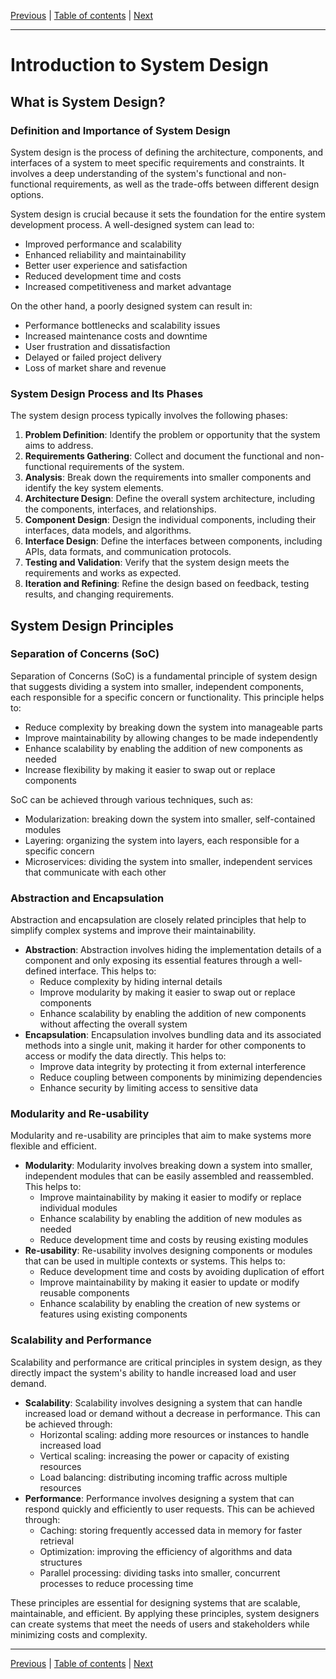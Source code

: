 [Previous](../README.md) | [Table of contents](../README.md) | [Next](system-requirements-and-analysis.md)

---

# Introduction to System Design
## What is System Design?
### Definition and Importance of System Design

System design is the process of defining the architecture, components, and interfaces of a system to meet specific requirements and constraints. It involves a deep understanding of the system's functional and non-functional requirements, as well as the trade-offs between different design options.

System design is crucial because it sets the foundation for the entire system development process. A well-designed system can lead to:

*   Improved performance and scalability 
*   Enhanced reliability and maintainability
*   Better user experience and satisfaction
*   Reduced development time and costs
*   Increased competitiveness and market advantage

On the other hand, a poorly designed system can result in:

*   Performance bottlenecks and scalability issues
*   Increased maintenance costs and downtime
*   User frustration and dissatisfaction
*   Delayed or failed project delivery
*   Loss of market share and revenue

### System Design Process and Its Phases

The system design process typically involves the following phases:

1.  **Problem Definition**: Identify the problem or opportunity that the system aims to address. 
2.  **Requirements Gathering**: Collect and document the functional and non-functional requirements of the system.
3.  **Analysis**: Break down the requirements into smaller components and identify the key system elements.
4.  **Architecture Design**: Define the overall system architecture, including the components, interfaces, and relationships.
5.  **Component Design**: Design the individual components, including their interfaces, data models, and algorithms.
6.  **Interface Design**: Define the interfaces between components, including APIs, data formats, and communication protocols. 
7.  **Testing and Validation**: Verify that the system design meets the requirements and works as expected.
8.  **Iteration and Refining**: Refine the design based on feedback, testing results, and changing requirements.

## System Design Principles
### Separation of Concerns (SoC)

Separation of Concerns (SoC) is a fundamental principle of system design that suggests dividing a system into smaller, independent components, each responsible for a specific concern or functionality. This principle helps to:

*   Reduce complexity by breaking down the system into manageable parts
*   Improve maintainability by allowing changes to be made independently
*   Enhance scalability by enabling the addition of new components as needed
*   Increase flexibility by making it easier to swap out or replace components

SoC can be achieved through various techniques, such as:

*   Modularization: breaking down the system into smaller, self-contained modules 
*   Layering: organizing the system into layers, each responsible for a specific concern
*   Microservices: dividing the system into smaller, independent services that communicate with each other

### Abstraction and Encapsulation

Abstraction and encapsulation are closely related principles that help to simplify complex systems and improve their maintainability.

*   **Abstraction**: Abstraction involves hiding the implementation details of a component and only exposing its essential features through a well-defined interface. This helps to:
    *   Reduce complexity by hiding internal details 
    *   Improve modularity by making it easier to swap out or replace components 
    *   Enhance scalability by enabling the addition of new components without affecting the overall system 
*   **Encapsulation**: Encapsulation involves bundling data and its associated methods into a single unit, making it harder for other components to access or modify the data directly. This helps to:
    *   Improve data integrity by protecting it from external interference 
    *   Reduce coupling between components by minimizing dependencies
    *   Enhance security by limiting access to sensitive data

### Modularity and Re-usability

Modularity and re-usability are principles that aim to make systems more flexible and efficient.

*   **Modularity**: Modularity involves breaking down a system into smaller, independent modules that can be easily assembled and reassembled. This helps to:
    *   Improve maintainability by making it easier to modify or replace individual modules 
    *   Enhance scalability by enabling the addition of new modules as needed 
    *   Reduce development time and costs by reusing existing modules 
*   **Re-usability**: Re-usability involves designing components or modules that can be used in multiple contexts or systems. This helps to:
    *   Reduce development time and costs by avoiding duplication of effort
    *   Improve maintainability by making it easier to update or modify reusable components
    *   Enhance scalability by enabling the creation of new systems or features using existing components

### Scalability and Performance

Scalability and performance are critical principles in system design, as they directly impact the system's ability to handle increased load and user demand.

*   **Scalability**: Scalability involves designing a system that can handle increased load or demand without a decrease in performance. This can be achieved through:
    *   Horizontal scaling: adding more resources or instances to handle increased load 
    *   Vertical scaling: increasing the power or capacity of existing resources
    *   Load balancing: distributing incoming traffic across multiple resources
*   **Performance**: Performance involves designing a system that can respond quickly and efficiently to user requests. This can be achieved through:
    *   Caching: storing frequently accessed data in memory for faster retrieval
    *   Optimization: improving the efficiency of algorithms and data structures
    *   Parallel processing: dividing tasks into smaller, concurrent processes to reduce processing time
        
These principles are essential for designing systems that are scalable, maintainable, and efficient. By applying these principles, system designers can create systems that meet the needs of users and stakeholders while minimizing costs and complexity.

---
[Previous](../README.md) | [Table of contents](../README.md) | [Next](system-requirements-and-analysis.md)
